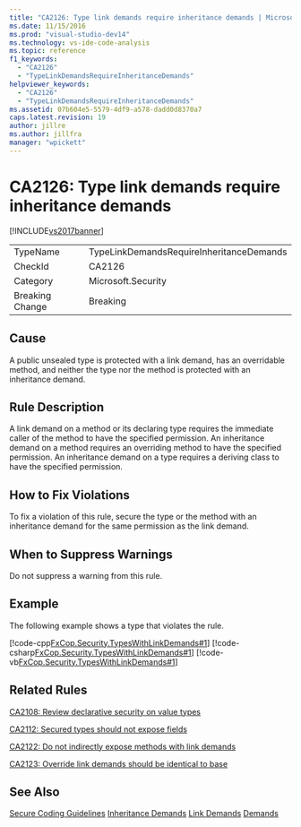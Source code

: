 ```yaml
---
title: "CA2126: Type link demands require inheritance demands | Microsoft Docs"
ms.date: 11/15/2016
ms.prod: "visual-studio-dev14"
ms.technology: vs-ide-code-analysis
ms.topic: reference
f1_keywords:
  - "CA2126"
  - "TypeLinkDemandsRequireInheritanceDemands"
helpviewer_keywords:
  - "CA2126"
  - "TypeLinkDemandsRequireInheritanceDemands"
ms.assetid: 07b604e5-5579-4df9-a578-dadd0d8370a7
caps.latest.revision: 19
author: jillre
ms.author: jillfra
manager: "wpickett"
---
```

# CA2126: Type link demands require inheritance demands
[!INCLUDE[vs2017banner](../includes/vs2017banner.md)]

|||
|-|-|
|TypeName|TypeLinkDemandsRequireInheritanceDemands|
|CheckId|CA2126|
|Category|Microsoft.Security|
|Breaking Change|Breaking|

## Cause
 A public unsealed type is protected with a link demand, has an overridable method, and neither the type nor the method is protected with an inheritance demand.

## Rule Description
 A link demand on a method or its declaring type requires the immediate caller of the method to have the specified permission. An inheritance demand on a method requires an overriding method to have the specified permission. An inheritance demand on a type requires a deriving class to have the specified permission.

## How to Fix Violations
 To fix a violation of this rule, secure the type or the method with an inheritance demand for the same permission as the link demand.

## When to Suppress Warnings
 Do not suppress a warning from this rule.

## Example
 The following example shows a type that violates the rule.

 [!code-cpp[FxCop.Security.TypesWithLinkDemands#1](../snippets/cpp/VS_Snippets_CodeAnalysis/FxCop.Security.TypesWithLinkDemands/cpp/FxCop.Security.TypesWithLinkDemands.cpp#1)]
 [!code-csharp[FxCop.Security.TypesWithLinkDemands#1](../snippets/csharp/VS_Snippets_CodeAnalysis/FxCop.Security.TypesWithLinkDemands/cs/FxCop.Security.TypesWithLinkDemands.cs#1)]
 [!code-vb[FxCop.Security.TypesWithLinkDemands#1](../snippets/visualbasic/VS_Snippets_CodeAnalysis/FxCop.Security.TypesWithLinkDemands/vb/FxCop.Security.TypesWithLinkDemands.vb#1)]

## Related Rules
 [CA2108: Review declarative security on value types](../code-quality/ca2108-review-declarative-security-on-value-types.md)

 [CA2112: Secured types should not expose fields](../code-quality/ca2112-secured-types-should-not-expose-fields.md)

 [CA2122: Do not indirectly expose methods with link demands](../code-quality/ca2122-do-not-indirectly-expose-methods-with-link-demands.md)

 [CA2123: Override link demands should be identical to base](../code-quality/ca2123-override-link-demands-should-be-identical-to-base.md)

## See Also
 [Secure Coding Guidelines](https://msdn.microsoft.com/library/4f882d94-262b-4494-b0a6-ba9ba1f5f177)
 [Inheritance Demands](https://msdn.microsoft.com/28b9adbb-8f08-4f10-b856-dbf59eb932d9)
 [Link Demands](https://msdn.microsoft.com/library/a33fd5f9-2de9-4653-a4f0-d9df25082c4d)
 [Demands](https://msdn.microsoft.com/e5283e28-2366-4519-b27d-ef5c1ddc1f48)
